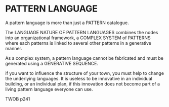 # PATTERN LANGUAGE

A pattern language is more than just a PATTERN catalogue. 

The LANGUAGE NATURE OF PATTERN LANGUAGES  combines the nodes into an organizational framework, a COMPLEX SYSTEM of PATTERNS where each patterns is linked to several other patterns in a generative manner.

As a complex system, a pattern language cannot be fabricated and must be generated using a GENERATIVE SEQUENCE.





if you want to influence the structure of your town, you must help to change the underlying languages. It is useless to be innovative in an individual building, or an individual plan, if this innovation does not become part of a living pattern language everyone can use. 

TWOB p241
